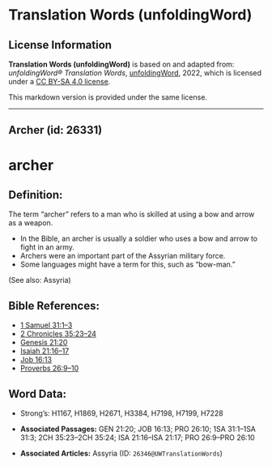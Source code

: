# Translation Words (unfoldingWord)

## License Information

**Translation Words (unfoldingWord)** is based on and adapted from: _unfoldingWord® Translation Words_, [unfoldingWord](https://unfoldingword.org/utw), 2022, which is licensed under a [CC BY-SA 4.0 license](https://creativecommons.org/licenses/by-sa/4.0/legalcode.en).

This markdown version is provided under the same license.



--------------------------------

## Archer (id: 26331)

archer
======

Definition:
-----------

The term “archer” refers to a man who is skilled at using a bow and arrow as a weapon.

* In the Bible, an archer is usually a soldier who uses a bow and arrow to fight in an army.
* Archers were an important part of the Assyrian military force.
* Some languages might have a term for this, such as “bow\-man.”

(See also: Assyria)

Bible References:
-----------------

* [1 Samuel 31:1–3](https://ref.ly/1Sam31:1-1Sam31:3)
* [2 Chronicles 35:23–24](https://ref.ly/2Chr35:23-2Chr35:24)
* [Genesis 21:20](https://ref.ly/Gen21:20)
* [Isaiah 21:16–17](https://ref.ly/Isa21:16-Isa21:17)
* [Job 16:13](https://ref.ly/Job16:13)
* [Proverbs 26:9–10](https://ref.ly/Prov26:9-Prov26:10)

Word Data:
----------

* Strong’s: H1167, H1869, H2671, H3384, H7198, H7199, H7228

* **Associated Passages:** GEN 21:20; JOB 16:13; PRO 26:10; 1SA 31:1–1SA 31:3; 2CH 35:23–2CH 35:24; ISA 21:16–ISA 21:17; PRO 26:9–PRO 26:10
* **Associated Articles:** Assyria (ID: `26346@UWTranslationWords`)

